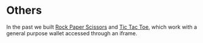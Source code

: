 # Others

In the past we built [Rock Paper Scissors](https://rps.statechannels.org) and [Tic Tac Toe](https://ttt.statechannels.org), which work with a general purpose wallet accessed through an iframe.
